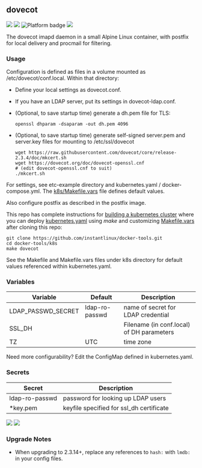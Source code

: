 ## dovecot
[![](https://img.shields.io/docker/v/instantlinux/dovecot?sort=date)](https://microbadger.com/images/instantlinux/dovecot "Version badge") [![](https://images.microbadger.com/badges/image/instantlinux/dovecot.svg)](https://microbadger.com/images/instantlinux/dovecot "Image badge") ![](https://img.shields.io/badge/platform-amd64%20arm64%20arm%2Fv6%20arm%2Fv7-blue "Platform badge") [![](https://img.shields.io/badge/dockerfile-latest-blue)](https://gitlab.com/instantlinux/docker-tools/-/blob/master/images/dovecot/Dockerfile "dockerfile")

The dovecot imapd daemon in a small Alpine Linux container, with
postfix for local delivery and procmail for filtering.

### Usage

Configuration is defined as files in a volume mounted as
/etc/dovecot/conf.local. Within that directory:

* Define your local settings as dovecot.conf.

* If you have an LDAP server, put its settings in dovecot-ldap.conf.

* (Optional, to save startup time) generate a dh.pem file for TLS:
  ```
  openssl dhparam -dsaparam -out dh.pem 4096
  ```
* (Optional, to save startup time) generate self-signed server.pem and server.key files for mounting to /etc/ssl/dovecot
  ```
  wget https://raw.githubusercontent.com/dovecot/core/release-2.3.4/doc/mkcert.sh
  wget https://dovecot.org/doc/dovecot-openssl.cnf
  # (edit dovecot-openssl.cnf to suit)
  ./mkcert.sh
  ```

For settings, see etc-example directory and kubernetes.yaml / docker-compose.yml. The [k8s/Makefile.vars](https://github.com/instantlinux/docker-tools/blob/master/k8s/Makefile.vars) file defines default values.

Also configure postfix as described in the postfix image.

This repo has complete instructions for
[building a kubernetes cluster](https://github.com/instantlinux/docker-tools/blob/master/k8s/README.md) where you can deploy [kubernetes.yaml](https://github.com/instantlinux/docker-tools/blob/master/images/dovecot/kubernetes.yaml) using _make_ and customizing [Makefile.vars](https://github.com/instantlinux/docker-tools/blob/master/k8s/Makefile.vars) after cloning this repo:
~~~
git clone https://github.com/instantlinux/docker-tools.git
cd docker-tools/k8s
make dovecot
~~~

See the Makefile and Makefile.vars files under k8s directory for default values referenced within kubernetes.yaml.

### Variables

| Variable | Default | Description |
| -------- | ------- | ----------- |
| LDAP_PASSWD_SECRET | ldap-ro-passwd | name of secret for LDAP credential |
| SSL_DH |  | Filename (in conf.local) of DH parameters |
| TZ | UTC | time zone |

Need more configurability? Edit the ConfigMap defined in kubernetes.yaml.

### Secrets

| Secret | Description |
| ------ | ----------- |
| ldap-ro-passwd | password for looking up LDAP users |
| *key.pem | keyfile specified for ssl_dh certificate |

[![](https://img.shields.io/badge/license-Apache--2.0-red.svg)](https://choosealicense.com/licenses/apache-2.0/ "License badge") [![](https://img.shields.io/badge/code-dovecot%2Fcore-blue.svg)](https://github.com/dovecot/core "Code repo")

### Upgrade Notes

* When upgrading to 2.3.14+, replace any references to `hash:` with `lmdb:` in your config files.
